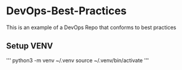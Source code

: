 # DevOps-Best-Practices
This is an example of a DevOps Repo that conforms to best practices


## Setup VENV
'''
python3 -m venv ~/.venv
source ~/.venv/bin/activate
'''